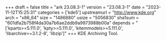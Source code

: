 +++
draft = false
title = "ark 23.08.3-1"
version = "23.08.3-1"
date = "2023-11-12T15:25:31"
categories = ['kde5']
upstreamurl = "http://www.kde.org"
arch = "x86_64"
size = "1486880"
usize = "5056830"
sha1sum = "601dfa2b758f4da30a7b6ae2ddb9a9973988b00a"
depends = "['kparts>=5.111.0', 'kpty>=5.111.0', 'kitemmodels>=5.111.0', 'libarchive>=3.1.2-8', 'libzip']"
+++
KDE Archiving Tool.